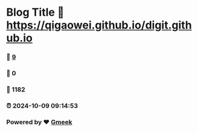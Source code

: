 # Blog Title :link: https://qigaowei.github.io/digit.github.io 
### :page_facing_up: [9](https://qigaowei.github.io/digit.github.io/tag.html) 
### :speech_balloon: 0 
### :hibiscus: 1182 
### :alarm_clock: 2024-10-09 09:14:53 
### Powered by :heart: [Gmeek](https://github.com/Meekdai/Gmeek)
